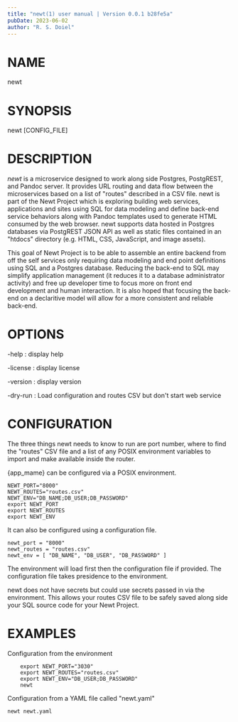 ```yaml
---
title: "newt(1) user manual | Version 0.0.1 b28fe5a"
pubDate: 2023-06-02
author: "R. S. Doiel"
---
```


# NAME

newt

# SYNOPSIS

newt [CONFIG_FILE]

# DESCRIPTION

*newt* is a microservice designed to work along side Postgres,
PostgREST, and Pandoc server. It provides URL routing and data flow
between the microservices based on a list of "routes" described in a
CSV file.  newt is part of the Newt Project which is exploring
building web services, applications and sites using SQL for data modeling
and define back-end service behaviors along with Pandoc templates used to
generate HTML consumed by the web browser.  newt supports data
hosted in Postgres databases via PostgREST JSON API as well as static
files contained in an "htdocs" directory (e.g. HTML, CSS, JavaScript,
and image assets). 

This goal of Newt Project is to be able to assemble an entire backend
from off the self services only requiring data modeling and end point
definitions using SQL and a Postgres database. Reducing the back-end
to SQL may simplify application management (it reduces it to a
database administrator activity) and free up developer time to focus
more on front end development and human interaction. It is also
hoped that focusing the back-end on a declaritive model will allow for
a more consistent and reliable back-end.

# OPTIONS

-help
: display help

-license
: display license

-version
: display version

-dry-run
: Load configuration and routes CSV but don't start web service


# CONFIGURATION

The three things newt needs to know to run are port number,
where to find the "routes" CSV file and a list of any POSIX environment
variables to import and make available inside the router.

{app_mame} can be configured via a POSIX environment.

~~~
NEWT_PORT="8000"
NEWT_ROUTES="routes.csv"
NEWT_ENV="DB_NAME;DB_USER;DB_PASSWORD"
export NEWT_PORT
export NEWT_ROUTES
export NEWT_ENV
~~~

It can also be configured using a configuration file.


~~~
newt_port = "8000"
newt_routes = "routes.csv"
newt_env = [ "DB_NAME", "DB_USER", "DB_PASSWORD" ]
~~~

The environment will load first then the configuration file if
provided. The configuration file takes presidence to the environment.

newt does not have secrets but could use secrets passed
in via the environment. This allows your routes CSV file to be safely
saved along side your SQL source code for your Newt Project.

# EXAMPLES

Configuration from the environment

~~~
	export NEWT_PORT="3030"
	export NEWT_ROUTES="routes.csv"
	export NEWT_ENV="DB_USER;DB_PASSWORD"
	newt
~~~

Configuration from a YAML file called "newt.yaml"

~~~
newt newt.yaml
~~~


